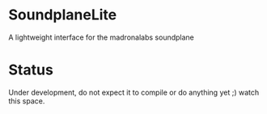 # SoundplaneLite
A lightweight interface for the madronalabs soundplane


# Status
Under development, do not expect it to compile or do anything yet ;) 
watch this space.
